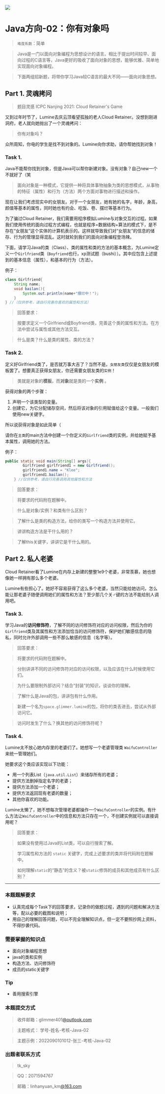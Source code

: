 ![](https://cdn.nlark.com/yuque/0/2021/png/22004288/1625470150229-assets/web-upload/dd3150bc-fe04-4db3-b123-dd57612935f8.png#alt=img)

# Java方向-02：你有对象吗

> `难度系数`：简单

> Java是一门以面向对象编程为思想设计的语言。相比于提出时间较早、面向过程的C语言等，Java更好的吸收了面向对象的思想，能够优雅、简单地实现面向对象编程。

> 下面两组招新题，将带你学习Java较C语言的最大不同——面向对象思想。


## Part 1. 灵魂拷问

> 题目灵感 ICPC Nanjing 2021: Cloud Retainer's Game


又到过年时节了，Lumine去庆云顶看望孤独的老人Cloud Retainer。没想到刚进洞府，老人就向她抛出了一个灵魂拷问：

> 你有对象吗？


众所周知，你电的学生是找不到对象的。Lumine向你求助，请你帮她找到对象！

### Task 1.

Java不能帮你找到对象，但是Java可以帮你新建对象。没有对象？自己new一个不就好了（笑

> 面向对象是一种模式，它提供一种将具体事物抽象为类的思想模式，从事物的特征（属性）和行为（方法）两个方面对事物进行描述和操作。


现在让我们考虑现实中的女朋友。对于一个女朋友，她有她的名字，年龄，身高，颜值等基本的属性，同时她也有约会、吃饭、卷、摆烂等基本行为。

为了骗过Cloud Retainer，我们需要用程序模拟Lumine与对象交互的过程。如果我们使用传统的面向过程方式编程，也就是程序=数据结构+算法的模式下，是不存在“女朋友”这个实体的计算机表示的。这样就导致我们对“女朋友”的信息的储存、行为的管理显得混乱。这时就轮到我们的面向对象编程登场辣。

下面，请学习Java的类（Class）、类的属性和类的方法的基本概念，为Lumine定义一个`Girlfriend`类（`Boyfriend`也行，xp测试题（bushi））。其中应包含上述提到的基本信息（属性），和基本的行为（方法）。

例子：

```java
class Girlfriend{
    String name;
    void bailan(){
        System.out.println(name+"摆烂中！");
    }
} //（仅供参考，请自行完善你喜欢的属性和方法）
```

> 回答要求：

> 按要求定义一个Girlfriend或Boyfriend类，完善这个类的属性和方法。在方法中尝试与属性或其他方法交互。

> 什么是类？什么是类的属性、类的方法？


### Task 2.

定义好Girlfriend类了，是否就万事大吉了？当然不是。`女朋友类`仅仅是女朋友的模板罢了。想要真正获得女朋友，你还需要女朋友类的`实例`！

> 类就是对象的**模板**，而**对象**就是类的一个**实例** 。


获得对象的两个步骤：

1. 声明一个该类型的变量。
2. 创建它，为它分配储存空间，然后将该对象的引用赋值给这个变量。一般我们使用new关键字。

所以说获得对象是如此简单（

请你在`主类`的main方法中创建一个你定义的`Girlfriend`类的实例，并给她赋予基本属性，调用她的方法。

例子：

```java
public static void main(String[] args){
        Girlfriend girlfriend1 = new Girlfriend();
        girlfriend1.name = "Klee";
        girlfriend1.bailan();
    } //仅供参考，请自行完善调用其他属性和方法
```

> 回答要求：

> 将要求的代码附在题解中。

> 什么是对象/实例？和类有什么区别？

> 了解什么是类的构造方法，给你的类写一个构造方法并使用它。

> 讲讲构造方法是干什么用的？

> 了解this关键字，讲讲它是干什么用的。


## Part 2. 私人老婆

Cloud Retainer看了Lumine在内存上新建的整整1e9个老婆，非常羡慕，她也想像她一样拥有那么多个老婆。

Lumine有些担心了。她好不容易获得了这么多个老婆，当然只能给她访问，怎么能让那老婆子随便调用她们的属性和方法？至少那几个关♂键的方法不能给别人调用吧。

### Task 3.

学习Java的**访问修饰符**，了解不同的访问修饰符对应的访问权限，然后为你的`Girlfriend`类及其属性和方法添加恰当的访问修饰符，保护她们敏感信息的隐私，同时允许外部调用一些不那么敏感的信息（名字等）。

> 回答要求：

> 将要求的代码附在题解中。

> 分别讲讲不同的访问修饰符对应的访问权限，以及应该在什么时候使用它们。

> 为什么要限制外部访问？结合“封装”的知识，谈谈你的理解。

> 了解什么是Java的包，讲讲包有什么作用。

> 新建一个名为`space.glimmer.lumine`的包，将你的类丢进去，尝试从外部访问它。

> 访问时发生了什么？换其他的访问修饰符呢？


### Task 4.

Lumine太不放心她内存里的老婆们了。她想写一个老婆管理类 `WaifuController` 来统一管理她们。

她要求这个类应该实现以下功能：

- 用一个列表List（`java.util.List`）来储存所有的老婆；
- 提供方法删掉指定名字的老婆；
- 提供方法添加一个老婆；
- 提供方法返回现有老婆的数量；
- 其他你喜欢的功能。

Lumine太懒了，她不想每次管理老婆都操作一个`WaifuController`的实例。有什么方法让`WaifuController`中的信息和方法只存在一个，不创建实例就可以直接调用呢？

> 回答要求：

> 如果没有使用过Java的List类，可以自行搜索了解。

> 学习属性和方法的 `static` 关键字，完成上述要求的类并将代码附在题解中。

> 如何理解`static`的“静态”的含义？被`static`修饰的成员和其他成员有什么区别？


---

### 本题题解要求

- 认真完成每个Task下的回答要求，记录你的做题过程，遇到的问题和解决方法等，配以必要的截图和说明；
- 用自己的理解回答问题，可以不完全理解知识点，但一定不要照抄网上资料，不得抄袭代码。

### 需要掌握的知识点

- 面向对象编程思想
- java的类和实例
- 构造方法、访问修饰符
- 成员的static关键字

### Tip

- 善用搜索引擎

### 本题提交方式

> 收件邮箱：glimmer401[@outlook.com ](/outlook.com ) 

> 主题格式： 学号-姓名-考核-Java-02

> 主题示例：2022090101012-张三-考核-Java-02


### 出题者联系方式

> tk_sky

> QQ：2071594767

> 邮箱：linhanyuan_km[@163.com ](/163.com ) 

